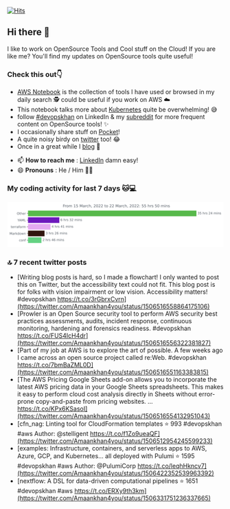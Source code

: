 [![Hits](https://hits.seeyoufarm.com/api/count/incr/badge.svg?url=https%3A%2F%2Fgithub.com%2Fakhan4u%2Fhit-counter&count_bg=%2379C83D&title_bg=%23555555&icon=&icon_color=%23E7E7E7&title=visits&edge_flat=false)](https://hits.seeyoufarm.com)

## Hi there 👋

I like to work on OpenSource Tools and Cool stuff on the Cloud! If you are like me? You'll find my updates on OpenSource tools quite useful!

### Check this out👇

* [AWS Notebook](https://histre.com/public/notebooks/dnllyanu/aws/) is the collection of tools I have used or browsed in my daily search 🕵️ could be useful if you work on AWS ☁️
* This notebook talks more about [Kubernetes](https://histre.com/public/notebooks/6uxdvo3y/kubernetes/) quite be overwhelming! 😅
* follow [#devopskhan](https://www.linkedin.com/feed/hashtag/devopskhan/) on LinkedIn & my [subreddit](https://www.reddit.com/r/devopskhan/) for more frequent content on OpenSource tools! ✨
* I occasionally share stuff on [Pocket](https://getpocket.com/@ej6g8d1dp2829A16a9Tf5d4T6bAMp3d8791rejDe86yem3bm4e14ex4fT4dluk29)!
* A quite noisy birdy on [twitter](https://twitter.com/Amaankhan4you) too! 😂
* Once in a great while I [blog](https://linuxparrot.com/) 😬


- 📫 **How to reach me** : [LinkedIn](https://www.linkedin.com/in/amaan-khan-linux-ninja) damn easy!
- 😄 **Pronouns** : He / Him 🤷‍♂️

### My coding activity for last 7 days 🐱💻

<img src="https://github.com/akhan4u/akhan4u/blob/main/images/stat.svg" alt="Amaan's Wakatime Activity!"/>

### 🔝 7 recent twitter posts
<!-- DEVDOJO:START -->
- [Writing blog posts is hard, so I made a flowchart! I only wanted to post this on Twitter, but the accessibility text could not fit. This blog post is for folks with vision impairment or low vision. Accessibility matters! #devopskhan https://t.co/3rGbrxCvrn](https://twitter.com/Amaankhan4you/status/1506516558864175106)
- [Prowler is an Open Source security tool to perform AWS security best practices assessments, audits, incident response, continuous monitoring, hardening and forensics readiness. #devopskhan https://t.co/FUS4IcH4dr](https://twitter.com/Amaankhan4you/status/1506516556322381827)
- [Part of my job at AWS is to explore the art of possible. A few weeks ago I came across an open source project called re:Web. #devopskhan https://t.co/7bmBaZML0D](https://twitter.com/Amaankhan4you/status/1506516551163383815)
- [The AWS Pricing Google Sheets add-on allows you to incorporate the latest AWS pricing data in your Google Sheets spreadsheets. This makes it easy to perform cloud cost analysis directly in Sheets without error-prone copy-and-paste from pricing websites. … https://t.co/KPx6KSasoI](https://twitter.com/Amaankhan4you/status/1506516554132951043)
- [cfn_nag: Linting tool for CloudFormation templates
⭐️ 993
#devopskhan #aws
Author: @stelligent
https://t.co/f1Zo9ueaQF](https://twitter.com/Amaankhan4you/status/1506512954245599233)
- [examples: Infrastructure, containers, and serverless apps to AWS, Azure, GCP, and Kubernetes... all deployed with Pulumi
⭐️ 1595
#devopskhan #aws
Author: @PulumiCorp
https://t.co/leqhHkncv7](https://twitter.com/Amaankhan4you/status/1506422352539963392)
- [nextflow: A DSL for data-driven computational pipelines
⭐️ 1651
#devopskhan #aws
https://t.co/ERXy9th3km](https://twitter.com/Amaankhan4you/status/1506331751236337665)
<!-- DEVDOJO:END -->

<!-- ![Amaan's GitHub stats](https://github-readme-stats.vercel.app/api?username=akhan4u&count_private=true&show_icons=true&hide=contribs) -->
